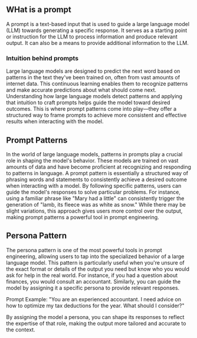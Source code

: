 
## WHat is a prompt

A prompt is a text-based input that is used to guide a large language model (LLM) towards generating a specific response. It serves as a starting point or instruction for the LLM to process information and produce relevant output. It can also be a means to provide additional information to the LLM. 

### Intuition behind prompts

Large language models are designed to predict the next word based on patterns in the text they've been trained on, often from vast amounts of internet data. This continuous learning enables them to recognize patterns and make accurate predictions about what should come next. Understanding how large language models detect patterns and applying that intuition to craft prompts helps guide the model toward desired outcomes. This is where prompt patterns come into play—they offer a structured way to frame prompts to achieve more consistent and effective results when interacting with the model.

## Prompt Patterns


In the world of large language models, patterns in prompts play a crucial role in shaping the model's behavior. These models are trained on vast amounts of data and have become proficient at recognizing and responding to patterns in language. A prompt pattern is essentially a structured way of phrasing words and statements to consistently achieve a desired outcome when interacting with a model. By following specific patterns, users can guide the model's responses to solve particular problems. For instance, using a familiar phrase like "Mary had a little" can consistently trigger the generation of "lamb, its fleece was as white as snow." While there may be slight variations, this approach gives users more control over the output, making prompt patterns a powerful tool in prompt engineering.


## Persona Pattern

The persona pattern is one of the most powerful tools in prompt engineering, allowing users to tap into the specialized behavior of a large language model. This pattern is particularly useful when you're unsure of the exact format or details of the output you need but know who you would ask for help in the real world. For instance, if you had a question about finances, you would consult an accountant. Similarly, you can guide the model by assigning it a specific persona to provide relevant responses.

Prompt Example:
"You are an experienced accountant. I need advice on how to optimize my tax deductions for the year. What should I consider?"

By assigning the model a persona, you can shape its responses to reflect the expertise of that role, making the output more tailored and accurate to the context.